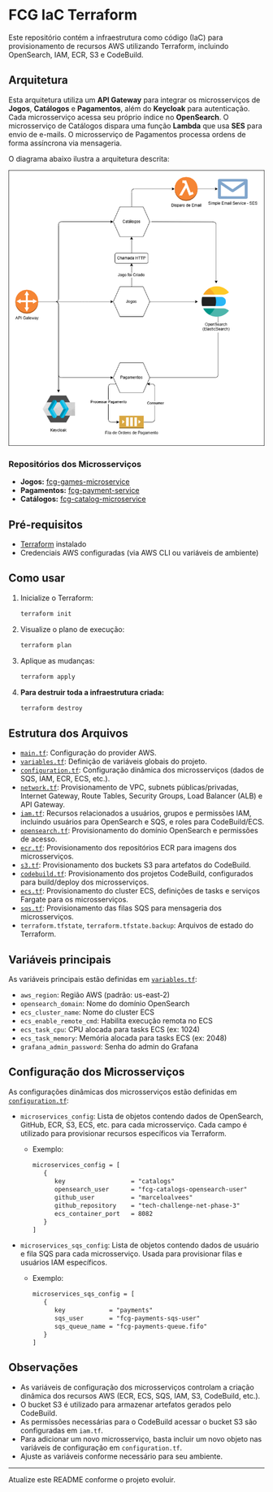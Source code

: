 # FCG IaC Terraform

Este repositório contém a infraestrutura como código (IaC) para provisionamento de recursos AWS utilizando Terraform, incluindo OpenSearch, IAM, ECR, S3 e CodeBuild.

## Arquitetura
Esta arquitetura utiliza um **API Gateway** para integrar os microsserviços de **Jogos**, **Catálogos** e **Pagamentos**, além do **Keycloak** para autenticação. Cada microsserviço acessa seu próprio índice no **OpenSearch**. O microsserviço de Catálogos dispara uma função **Lambda** que usa **SES** para envio de e-mails. O microsserviço de Pagamentos processa ordens de forma assíncrona via mensageria.


O diagrama abaixo ilustra a arquitetura descrita:

![Diagrama de Arquitetura](docs/fcg-architecture-microservices-diagram.drawio.png)


### Repositórios dos Microsserviços

- **Jogos:** [fcg-games-microservice](https://github.com/PauloBusch/fcg-games-microservice)
- **Pagamentos:** [fcg-payment-service](https://github.com/M4theusVieir4/fcg-payment-service)
- **Catálogos:** [fcg-catalog-microservice](https://github.com/marceloalvees/fcg-catalog-microservice)


## Pré-requisitos

- [Terraform](https://www.terraform.io/downloads.html) instalado
- Credenciais AWS configuradas (via AWS CLI ou variáveis de ambiente)

## Como usar

1. Inicialize o Terraform:
   ```powershell
   terraform init
   ```
2. Visualize o plano de execução:
   ```powershell
   terraform plan
   ```
3. Aplique as mudanças:
   ```powershell
   terraform apply
   ```
4. **Para destruir toda a infraestrutura criada:**
   ```powershell
   terraform destroy
   ```

## Estrutura dos Arquivos

- [`main.tf`](main.tf): Configuração do provider AWS.
- [`variables.tf`](variables.tf): Definição de variáveis globais do projeto.
- [`configuration.tf`](configuration.tf): Configuração dinâmica dos microsserviços (dados de SQS, IAM, ECR, ECS, etc.).
- [`network.tf`](network.tf): Provisionamento de VPC, subnets públicas/privadas, Internet Gateway, Route Tables, Security Groups, Load Balancer (ALB) e API Gateway.
- [`iam.tf`](iam.tf): Recursos relacionados a usuários, grupos e permissões IAM, incluindo usuários para OpenSearch e SQS, e roles para CodeBuild/ECS.
- [`opensearch.tf`](opensearch.tf): Provisionamento do domínio OpenSearch e permissões de acesso.
- [`ecr.tf`](ecr.tf): Provisionamento dos repositórios ECR para imagens dos microsserviços.
- [`s3.tf`](s3.tf): Provisionamento dos buckets S3 para artefatos do CodeBuild.
- [`codebuild.tf`](codebuild.tf): Provisionamento dos projetos CodeBuild, configurados para build/deploy dos microsserviços.
- [`ecs.tf`](ecs.tf): Provisionamento do cluster ECS, definições de tasks e serviços Fargate para os microsserviços.
- [`sqs.tf`](sqs.tf): Provisionamento das filas SQS para mensageria dos microsserviços.
- `terraform.tfstate`, `terraform.tfstate.backup`: Arquivos de estado do Terraform.

## Variáveis principais

As variáveis principais estão definidas em [`variables.tf`](variables.tf):

- `aws_region`: Região AWS (padrão: us-east-2)
- `opensearch_domain`: Nome do domínio OpenSearch
- `ecs_cluster_name`: Nome do cluster ECS
- `ecs_enable_remote_cmd`: Habilita execução remota no ECS
- `ecs_task_cpu`: CPU alocada para tasks ECS (ex: 1024)
- `ecs_task_memory`: Memória alocada para tasks ECS (ex: 2048)
- `grafana_admin_password`: Senha do admin do Grafana


## Configuração dos Microsserviços

As configurações dinâmicas dos microsserviços estão definidas em [`configuration.tf`](configuration.tf):

- `microservices_config`: Lista de objetos contendo dados de OpenSearch, GitHub, ECR, S3, ECS, etc. para cada microsserviço. Cada campo é utilizado para provisionar recursos específicos via Terraform.
   - Exemplo:
      ```hcl
      microservices_config = [
         {
            key                  = "catalogs"
            opensearch_user      = "fcg-catalogs-opensearch-user"
            github_user          = "marceloalvees"
            github_repository    = "tech-challenge-net-phase-3"
            ecs_container_port   = 8082
         }
      ]
      ```

- `microservices_sqs_config`: Lista de objetos contendo dados de usuário e fila SQS para cada microsserviço. Usada para provisionar filas e usuários IAM específicos.
   - Exemplo:
      ```hcl
      microservices_sqs_config = [
         {
            key            = "payments"
            sqs_user       = "fcg-payments-sqs-user"
            sqs_queue_name = "fcg-payments-queue.fifo"
         }
      ]
      ```



## Observações

- As variáveis de configuração dos microsserviços controlam a criação dinâmica dos recursos AWS (ECR, ECS, SQS, IAM, S3, CodeBuild, etc.).
- O bucket S3 é utilizado para armazenar artefatos gerados pelo CodeBuild.
- As permissões necessárias para o CodeBuild acessar o bucket S3 são configuradas em `iam.tf`.
- Para adicionar um novo microsserviço, basta incluir um novo objeto nas variáveis de configuração em `configuration.tf`.
- Ajuste as variáveis conforme necessário para seu ambiente.

---

Atualize este README conforme o projeto evoluir.